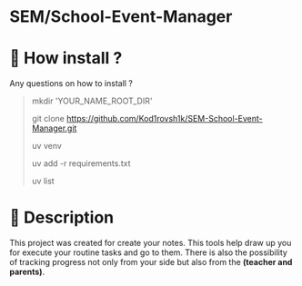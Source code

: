 # SEM/School-Event-Manager

# 📌 How install ?

Any questions on how to install ?
> mkdir 'YOUR_NAME_ROOT_DIR'
> 
> git clone https://github.com/Kod1rovsh1k/SEM-School-Event-Manager.git
>
> uv venv
>
> uv add -r requirements.txt
> 
> uv list 

# 🔖 Description
This project was created for create your notes. 
This tools help draw up you for execute your routine tasks and go to them.
There is also the possibility of tracking progress not only from your side but also from the <b>(teacher and parents)</b>.
